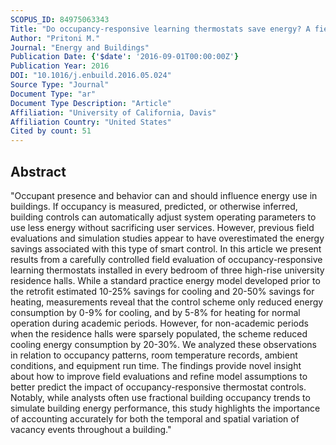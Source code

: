 ```yaml
---
SCOPUS_ID: 84975063343
Title: "Do occupancy-responsive learning thermostats save energy? A field study in university residence halls"
Author: "Pritoni M."
Journal: "Energy and Buildings"
Publication Date: {'$date': '2016-09-01T00:00:00Z'}
Publication Year: 2016
DOI: "10.1016/j.enbuild.2016.05.024"
Source Type: "Journal"
Document Type: "ar"
Document Type Description: "Article"
Affiliation: "University of California, Davis"
Affiliation Country: "United States"
Cited by count: 51
---
```


## Abstract
"Occupant presence and behavior can and should influence energy use in buildings. If occupancy is measured, predicted, or otherwise inferred, building controls can automatically adjust system operating parameters to use less energy without sacrificing user services. However, previous field evaluations and simulation studies appear to have overestimated the energy savings associated with this type of smart control. In this article we present results from a carefully controlled field evaluation of occupancy-responsive learning thermostats installed in every bedroom of three high-rise university residence halls. While a standard practice energy model developed prior to the retrofit estimated 10-25% savings for cooling and 20-50% savings for heating, measurements reveal that the control scheme only reduced energy consumption by 0-9% for cooling, and by 5-8% for heating for normal operation during academic periods. However, for non-academic periods when the residence halls were sparsely populated, the scheme reduced cooling energy consumption by 20-30%. We analyzed these observations in relation to occupancy patterns, room temperature records, ambient conditions, and equipment run time. The findings provide novel insight about how to improve field evaluations and refine model assumptions to better predict the impact of occupancy-responsive thermostat controls. Notably, while analysts often use fractional building occupancy trends to simulate building energy performance, this study highlights the importance of accounting accurately for both the temporal and spatial variation of vacancy events throughout a building."
